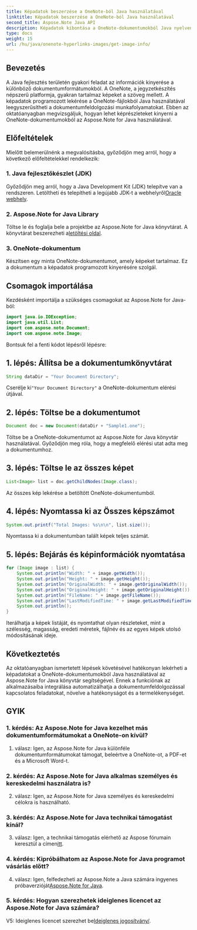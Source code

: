 ```yaml
---
title: Képadatok beszerzése a OneNote-ból Java használatával
linktitle: Képadatok beszerzése a OneNote-ból Java használatával
second_title: Aspose.Note Java API
description: Képadatok kibontása a OneNote-dokumentumokból Java nyelven! Képméretek, fájlnevek stb. Könnyű lépéseket és kódpéldákat tartalmaz. #OneNote #Java #Aspose
type: docs
weight: 15
url: /hu/java/onenote-hyperlinks-images/get-image-info/
---
```

## Bevezetés

A Java fejlesztés területén gyakori feladat az információk kinyerése a különböző dokumentumformátumokból. A OneNote, a jegyzetkészítés népszerű platformja, gyakran tartalmaz képeket a szöveg mellett. A képadatok programozott lekérése a OneNote-fájlokból Java használatával leegyszerűsítheti a dokumentumfeldolgozási munkafolyamatokat. Ebben az oktatóanyagban megvizsgáljuk, hogyan lehet képrészleteket kinyerni a OneNote-dokumentumokból az Aspose.Note for Java használatával.

## Előfeltételek

Mielőtt belemerülnénk a megvalósításba, győződjön meg arról, hogy a következő előfeltételekkel rendelkezik:

### 1. Java fejlesztőkészlet (JDK)

Győződjön meg arról, hogy a Java Development Kit (JDK) telepítve van a rendszeren. Letöltheti és telepítheti a legújabb JDK-t a webhelyről[Oracle webhely](https://www.oracle.com/java/technologies/javase-jdk15-downloads.html).

### 2. Aspose.Note for Java Library

 Töltse le és foglalja bele a projektbe az Aspose.Note for Java könyvtárat. A könyvtárat beszerezheti a[letöltési oldal](https://releases.aspose.com/note/java/).

### 3. OneNote-dokumentum

Készítsen egy minta OneNote-dokumentumot, amely képeket tartalmaz. Ez a dokumentum a képadatok programozott kinyerésére szolgál.

## Csomagok importálása

Kezdésként importálja a szükséges csomagokat az Aspose.Note for Java-ból:

```java
import java.io.IOException;
import java.util.List;
import com.aspose.note.Document;
import com.aspose.note.Image;
```

Bontsuk fel a fenti kódot lépésről lépésre:

## 1. lépés: Állítsa be a dokumentumkönyvtárat

```java
String dataDir = "Your Document Directory";
```

 Cserélje ki`"Your Document Directory"` a OneNote-dokumentum elérési útjával.

## 2. lépés: Töltse be a dokumentumot

```java
Document doc = new Document(dataDir + "Sample1.one");
```

Töltse be a OneNote-dokumentumot az Aspose.Note for Java könyvtár használatával. Győződjön meg róla, hogy a megfelelő elérési utat adta meg a dokumentumhoz.

## 3. lépés: Töltse le az összes képet

```java
List<Image> list = doc.getChildNodes(Image.class);
```

Az összes kép lekérése a betöltött OneNote-dokumentumból.

## 4. lépés: Nyomtassa ki az Összes képszámot

```java
System.out.printf("Total Images: %s\n\n", list.size());
```

Nyomtassa ki a dokumentumban talált képek teljes számát.

## 5. lépés: Bejárás és képinformációk nyomtatása

```java
for (Image image : list) {
    System.out.println("Width: " + image.getWidth());
    System.out.println("Height: " + image.getHeight());
    System.out.println("OriginalWidth: " + image.getOriginalWidth());
    System.out.println("OriginalHeight: " + image.getOriginalHeight());
    System.out.println("FileName: " + image.getFileName());
    System.out.println("LastModifiedTime: " + image.getLastModifiedTime());
    System.out.println();
}
```

Iterálhatja a képek listáját, és nyomtathat olyan részleteket, mint a szélesség, magasság, eredeti méretek, fájlnév és az egyes képek utolsó módosításának ideje.

## Következtetés

Az oktatóanyagban ismertetett lépések követésével hatékonyan lekérheti a képadatokat a OneNote-dokumentumokból Java használatával az Aspose.Note for Java könyvtár segítségével. Ennek a funkciónak az alkalmazásaiba integrálása automatizálhatja a dokumentumfeldolgozással kapcsolatos feladatokat, növelve a hatékonyságot és a termelékenységet.

## GYIK

### 1. kérdés: Az Aspose.Note for Java kezelhet más dokumentumformátumokat a OneNote-on kívül?

1. válasz: Igen, az Aspose.Note for Java különféle dokumentumformátumokat támogat, beleértve a OneNote-ot, a PDF-et és a Microsoft Word-t.

### 2. kérdés: Az Aspose.Note for Java alkalmas személyes és kereskedelmi használatra is?

2. válasz: Igen, az Aspose.Note for Java személyes és kereskedelmi célokra is használható.

### 3. kérdés: Az Aspose.Note for Java technikai támogatást kínál?

 3. válasz: Igen, a technikai támogatás elérhető az Aspose fórumain keresztül a címen[itt](https://forum.aspose.com/c/note/28).

### 4. kérdés: Kipróbálhatom az Aspose.Note for Java programot vásárlás előtt?

 4. válasz: Igen, felfedezheti az Aspose.Note a Java számára ingyenes próbaverzióját[Aspose.Note for Java](https://releases.aspose.com/note/java/).

### 5. kérdés: Hogyan szerezhetek ideiglenes licencet az Aspose.Note for Java számára?
 
 V5: Ideiglenes licencet szerezhet be[Ideiglenes jogosítvány/](https://purchase.aspose.com/temporary-license/).
